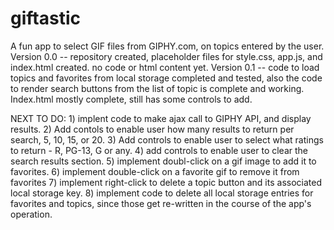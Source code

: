 # giftastic
A fun app to select GIF files from GIPHY.com, on topics entered by the user.
Version 0.0 -- repository created, placeholder files for style.css, app.js, and index.html created. no code or html content yet.
Version 0.1 -- code to load topics and favorites from local storage completed and tested, also the code to render search buttons from the list of topic is complete and working. Index.html mostly complete, still has some controls to add.

NEXT TO DO: 1) implent code to make ajax call to GIPHY  API, and display results.
2) Add contols to enable user how many results to return per search, 5, 10, 15, or 20.
3) Add controls to enable user to select what ratings to return - R, PG-13, G or any.
4) add controls to enable user to clear the search results section.
5) implement doubl-click on a gif image to add it to favorites.
6) implement double-click on a favorite gif to remove it from favorites
7) implement right-click to delete a topic button and its associated local storage key.
8) implement code to delete all local storage entries for favorites and topics, since those get re-written in the course of the app's operation.
